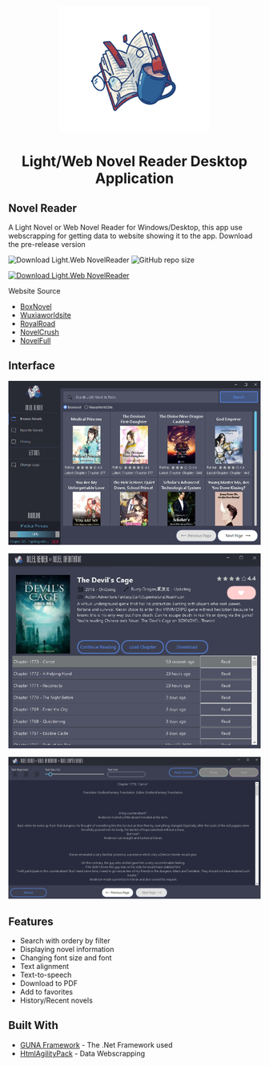 <p align="center">
  <img src="Screenshots/ICON.png" height="250" width="300" title="NovelReader" alt="NovelReader">
</p>

<h1 align="center">Light/Web Novel Reader Desktop Application</h1>

## Novel Reader
A Light Novel or Web Novel Reader for Windows/Desktop, this app use webscrapping for getting data to website showing it to the app. Download the pre-release version

<img alt="Download Light.Web NovelReader" src="https://img.shields.io/sourceforge/dt/light-web-novelreader.svg" ></a>
<img alt="GitHub repo size" src="https://img.shields.io/github/repo-size/Keumjoh/NovelReader?label=Project%20Size">

<a href="https://sourceforge.net/projects/light-web-novelreader/files/latest/download"><img alt="Download Light.Web NovelReader" src="https://a.fsdn.com/con/app/sf-download-button" width=276 height=48 srcset="https://a.fsdn.com/con/app/sf-download-button?button_size=2x 2x"></a>

Website Source
 - [BoxNovel](https://boxnovel.com/)
 - [Wuxiaworldsite](https://Wuxiaworld.site/)
 - [RoyalRoad](https://www.royalroad.com/home)
 - [NovelCrush](https://novelcrush.com/)
 - [NovelFull](https://novelfull.com/)

## Interface
<p align="center">
  <img src="Screenshots/UI.PNG" title="NovelReader" alt="NovelReader">
</p>
<p align="center">
  <img src="Screenshots/UI1.PNG" title="NovelReader" alt="NovelReader">
</p>
<p align="center">
  <img src="Screenshots/UI2.PNG" title="NovelReader" alt="NovelReader">
</p>

## Features

 - Search with ordery by filter
 - Displaying novel information
 - Changing font size and font
 - Text alignment
 - Text-to-speech
 - Download to PDF
 - Add to favorites
 - History/Recent novels
 
 
 ## Built With

* [GUNA Framework](https://gunaframework.com/) - The .Net Framework used
* [HtmlAgilityPack](https://html-agility-pack.net/) - Data Webscrapping
